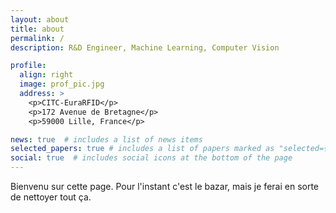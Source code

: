 ```yaml
---
layout: about
title: about
permalink: /
description: R&D Engineer, Machine Learning, Computer Vision

profile:
  align: right
  image: prof_pic.jpg
  address: >
    <p>CITC-EuraRFID</p>
    <p>172 Avenue de Bretagne</p>
    <p>59000 Lille, France</p>

news: true  # includes a list of news items
selected_papers: true # includes a list of papers marked as "selected={true}"
social: true  # includes social icons at the bottom of the page
---
```


Bienvenu sur cette page. Pour l'instant c'est le bazar, mais je ferai en sorte de nettoyer tout ça.
<!--

Write your biography here. Tell the world about yourself. Link to your favorite [subreddit](http://reddit.com). You can put a picture in, too. The code is already in, just name your picture `prof_pic.jpg` and put it in the `img/` folder.

Put your address / P.O. box / other info right below your picture. You can also disable any these elements by editing `profile` property of the YAML header of your `_pages/about.md`. Edit `_bibliography/papers.bib` and Jekyll will render your [publications page](/al-folio/publications/) automatically.

Link to your social media connections, too. This theme is set up to use [Font Awesome icons](http://fortawesome.github.io/Font-Awesome/) and [Academicons](https://jpswalsh.github.io/academicons/), like the ones below. Add your Facebook, Twitter, LinkedIn, Google Scholar, or just disable all of them. -->
